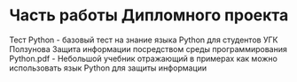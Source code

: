 # Часть работы Дипломного проекта

Тест Python - базовый тест на знание языка Python для студентов УГК Ползунова
Защита информации посредством среды программирования Python.pdf - Небольшой учебник отражающий в примерах как можно использовать язык Python для защиты информации
